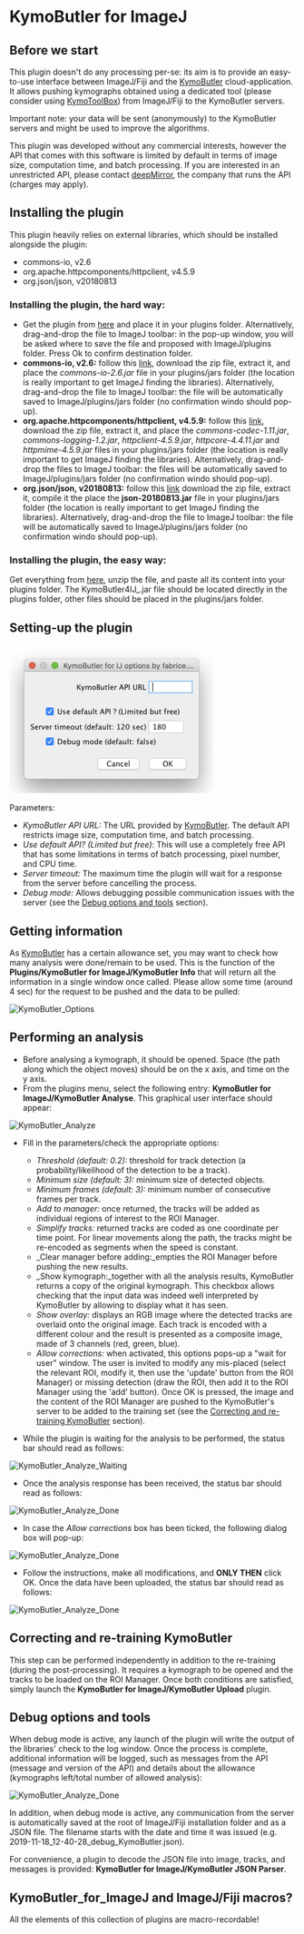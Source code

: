 # KymoButler for ImageJ


## Before we start
This plugin doesn't do any processing per-se: its aim is to provide an easy-to-use interface between ImageJ/Fiji and the [KymoButler](https://deepmirror.ai/software/kymobutler/) cloud-application. It allows pushing kymographs obtained using a dedicated tool (please consider using [KymoToolBox](https://github.com/fabricecordelieres/IJ-Plugin_KymoToolBox)) from ImageJ/Fiji to the KymoButler servers.

Important note: your data will be sent (anonymously) to the KymoButler servers and might be used to improve the algorithms.

This plugin was developed without any commercial interests, however the API that comes with this software is limited by default in terms of image size, computation time, and batch processing. If you are interested in an unrestricted API, please contact [deepMirror](https://deepmirror.ai), the company that runs the API (charges may apply).

## Installing the plugin
This plugin heavily relies on external libraries, which should be installed alongside the plugin:

* commons-io, v2.6
* org.apache.httpcomponents/httpclient, v4.5.9
* org.json/json, v20180813

### Installing the plugin, the hard way:

* Get the plugin from [here](https://github.com/fabricecordelieres/IJ-Plugin_KymoButler_for_ImageJ/releases/download/v1.1.0/KymoButler4IJ_.jar) and place it in your plugins folder. Alternatively, drag-and-drop the file to ImageJ toolbar: in the pop-up window, you will be asked where to save the file and proposed with ImageJ/plugins folder. Press Ok to confirm destination folder.
* __commons-io, v2.6:__ follow this [link](https://www-eu.apache.org/dist//commons/io/binaries/commons-io-2.6-bin.zip), download the zip file, extract it, and place the _commons-io-2.6.jar_ file in your plugins/jars folder (the location is really important to get ImageJ finding the libraries). Alternatively, drag-and-drop the file to ImageJ toolbar: the file will be automatically saved to ImageJ/plugins/jars folder (no confirmation windo should pop-up).
* __org.apache.httpcomponents/httpclient, v4.5.9:__ follow this [link](https://www-eu.apache.org/dist/httpcomponents/httpclient/binary/httpcomponents-client-4.5.9-bin.zip), download the zip file, extract it, and place the _commons-codec-1.11.jar_, _commons-logging-1.2.jar_, _httpclient-4.5.9.jar_, _httpcore-4.4.11.jar_ and _httpmime-4.5.9.jar_ files in your plugins/jars folder (the location is really important to get ImageJ finding the libraries).  Alternatively, drag-and-drop the files to ImageJ toolbar: the files will be automatically saved to ImageJ/plugins/jars folder (no confirmation windo should pop-up).
* __org.json/json, v20180813:__ follow this [link](https://github.com/stleary/JSON-java/archive/20180813.zip) download the zip file, extract it, compile it the place the __json-20180813.jar__ file in your plugins/jars folder (the location is really important to get ImageJ finding the libraries). Alternatively, drag-and-drop the file to ImageJ toolbar: the file will be automatically saved to ImageJ/plugins/jars folder (no confirmation windo should pop-up).

### Installing the plugin, the easy way:
Get everything from [here](https://github.com/fabricecordelieres/IJ-Plugin_KymoButler_for_ImageJ/releases/download/v1.1.1/KymoButler4IJ-and-friends_v1.1.1.zip), unzip the file, and paste all its content into your plugins folder. The KymoButler4IJ_.jar file should be located directly in the plugins folder, other files should be placed in the plugins/jars folder.


## Setting-up the plugin

![KymoButler_Options](img/KymoButler_Options.png)

Parameters:

* _KymoButler API URL:_ The URL provided by [KymoButler](https://deepmirror.ai/software/kymobutler/). The default API restricts image size, computation time, and batch processing.
* _Use default API? (Limited but free)_: This will use a completely free API that has some limitations in terms of batch processing, pixel number, and CPU time.
* _Server timeout:_ The maximum time the plugin will wait for a response from the server before cancelling the process.
* _Debug mode:_ Allows debugging possible communication issues with the server (see the [Debug options and tools](#debug-options-and-tools) section).


## Getting information

As [KymoButler](https://deepmirror.ai/software/kymobutler/) has a certain allowance set, you may want to check how many analysis were done/remain to be used. This is the function of the __Plugins/KymoButler for ImageJ/KymoButler Info__ that will return all the information in a single window once called. Please allow some time (around 4 sec) for the request to be pushed and the data to be pulled:

![KymoButler_Options](img/KymoButler_Infos.png)


## Performing an analysis

* Before analysing a kymograph, it should be opened. Space (the path along which the object moves) should be on the x axis, and time on the y axis.
* From the plugins menu, select the following entry: __KymoButler for ImageJ/KymoButler Analyse__. This graphical user interface should appear:

![KymoButler_Analyze](img/KymoButler_Analyze.png)

* Fill in the parameters/check the appropriate options:
	* _Threshold (default: 0.2):_ threshold for track detection (a probability/likelihood of the detection to be a track).
	* _Minimum size (default: 3):_ minimum size of detected objects.
	* _Minimum frames (default: 3):_ minimum number of consecutive frames per track.
	* _Add to manager:_ once returned, the tracks will be added as individual regions of interest to the ROI Manager.
	* _Simplify tracks:_ returned tracks are coded as one coordinate per time point. For linear movements along the path, the tracks might be re-encoded as segments when the speed is constant.
	* _Clear manager before adding:_empties the ROI Manager before pushing the new results.
	* _Show kymograph:_together with all the analysis results, KymoButler returns a copy of the original kymograph. This checkbox allows checking that the input data was indeed well interpreted by KymoButler by allowing to display what it has seen.
	* _Show overlay:_ displays an RGB image where the detected tracks are overlaid onto the original image. Each track is encoded with a different colour and the result is presented as a composite image, made of 3 channels (red, green, blue).
	* _Allow corrections:_ when activated, this options pops-up a "wait for user" window. The user is invited to modify any mis-placed (select the relevant ROI, modify it, then use the 'update' button from the ROI Manager) or missing detection (draw the ROI, then add it to the ROI Manager using the 'add' button). Once OK is pressed, the image and the content of the ROI Manager are pushed to the KymoButler's server to be added to the training set (see the [Correcting and re-training KymoButler](#correcting-and-re-training-KymoButler) section).

* While the plugin is waiting for the analysis to be performed, the status bar should read as follows:

![KymoButler_Analyze_Waiting](img/KymoButler_Analyze_Waiting.png)

* Once the analysis response has been received, the status bar should read as follows:

![KymoButler_Analyze_Done](img/KymoButler_Analyze_Done.png)

* In case the _Allow corrections_ box has been ticked, the following dialog box will pop-up:

![KymoButler_Analyze_Done](img/KymoButler_Analyze_Retrain.png)

* Follow the instructions, make all modifications, and __ONLY THEN__ click OK. Once the data have been uploaded, the status bar should read as follows:

![KymoButler_Analyze_Done](img/KymoButler_Analyze_Uploaded.png)
 

## Correcting and re-training KymoButler

This step can be performed independently in addition to the re-training (during the post-processing). It requires a kymograph to be opened and the tracks to be loaded on the ROI Manager. Once both conditions are satisfied, simply launch the __KymoButler for ImageJ/KymoButler Upload__ plugin.


## Debug options and tools

When debug mode is active, any launch of the plugin will write the output of the libraries' check to the log window. Once the process is complete, additional information will be logged, such as messages from the API (message and version of the API) and details about the allowance (kymographs left/total number of allowed analysis):

![KymoButler_Analyze_Done](img/KymoButler_Debug_Log.png)

In addition, when debug mode is active, any communication from the server is automatically saved at the root of ImageJ/Fiji installation folder and as a JSON file. The filename starts with the date and time it was issued (e.g. 2019-11-18\_12-40-28\_debug\_KymoButler.json). 

For convenience, a plugin to decode the JSON file into image, tracks, and messages is provided: __KymoButler for ImageJ/KymoButler JSON Parser__.


## KymoButler\_for\_ImageJ and ImageJ/Fiji macros?

All the elements of this collection of plugins are macro-recordable!
